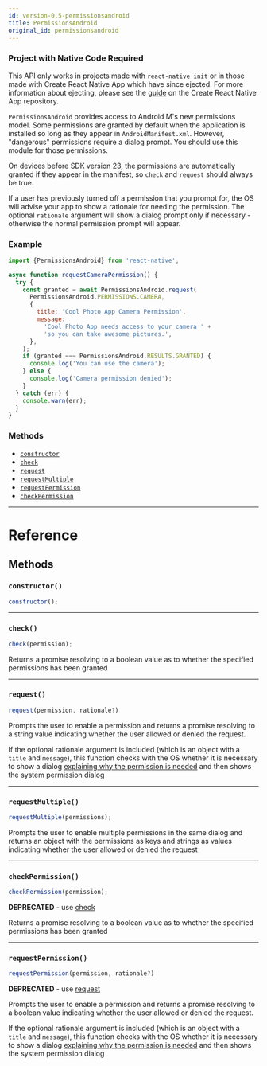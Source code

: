 ```yaml
---
id: version-0.5-permissionsandroid
title: PermissionsAndroid
original_id: permissionsandroid
---
```


<div class="banner-crna-ejected">
  <h3>Project with Native Code Required</h3>
  <p>
    This API only works in projects made with <code>react-native init</code>
    or in those made with Create React Native App which have since ejected. For
    more information about ejecting, please see
    the <a href="https://github.com/react-community/create-react-native-app/blob/master/EJECTING.md" target="_blank">guide</a> on
    the Create React Native App repository.
  </p>
</div>

`PermissionsAndroid` provides access to Android M's new permissions model. Some permissions are granted by default when the application is installed so long as they appear in `AndroidManifest.xml`. However, "dangerous" permissions require a dialog prompt. You should use this module for those permissions.

On devices before SDK version 23, the permissions are automatically granted if they appear in the manifest, so `check` and `request` should always be true.

If a user has previously turned off a permission that you prompt for, the OS will advise your app to show a rationale for needing the permission. The optional `rationale` argument will show a dialog prompt only if necessary - otherwise the normal permission prompt will appear.

### Example

```javascript
import {PermissionsAndroid} from 'react-native';

async function requestCameraPermission() {
  try {
    const granted = await PermissionsAndroid.request(
      PermissionsAndroid.PERMISSIONS.CAMERA,
      {
        title: 'Cool Photo App Camera Permission',
        message:
          'Cool Photo App needs access to your camera ' +
          'so you can take awesome pictures.',
      },
    );
    if (granted === PermissionsAndroid.RESULTS.GRANTED) {
      console.log('You can use the camera');
    } else {
      console.log('Camera permission denied');
    }
  } catch (err) {
    console.warn(err);
  }
}
```

### Methods

- [`constructor`](permissionsandroid.md#constructor)
- [`check`](permissionsandroid.md#check)
- [`request`](permissionsandroid.md#request)
- [`requestMultiple`](permissionsandroid.md#requestmultiple)
- [`requestPermission`](permissionsandroid.md#requestpermission)
- [`checkPermission`](permissionsandroid.md#checkpermission)

---

# Reference

## Methods

### `constructor()`

```javascript
constructor();
```

---

### `check()`

```javascript
check(permission);
```

Returns a promise resolving to a boolean value as to whether the specified permissions has been granted

---

### `request()`

```javascript
request(permission, rationale?)
```

Prompts the user to enable a permission and returns a promise resolving to a string value indicating whether the user allowed or denied the request.

If the optional rationale argument is included (which is an object with a `title` and `message`), this function checks with the OS whether it is necessary to show a dialog [explaining why the permission is needed](https://developer.android.com/training/permissions/requesting.html#explain) and then shows the system permission dialog

---

### `requestMultiple()`

```javascript
requestMultiple(permissions);
```

Prompts the user to enable multiple permissions in the same dialog and returns an object with the permissions as keys and strings as values indicating whether the user allowed or denied the request

---

### `checkPermission()`

```javascript
checkPermission(permission);
```

**DEPRECATED** - use [check](permissionsandroid.md#check)

Returns a promise resolving to a boolean value as to whether the specified permissions has been granted

---

### `requestPermission()`

```javascript
requestPermission(permission, rationale?)
```

**DEPRECATED** - use [request](permissionsandroid.md#request)

Prompts the user to enable a permission and returns a promise resolving to a boolean value indicating whether the user allowed or denied the request.

If the optional rationale argument is included (which is an object with a `title` and `message`), this function checks with the OS whether it is necessary to show a dialog [explaining why the permission is needed](https://developer.android.com/training/permissions/requesting.html#explain) and then shows the system permission dialog
